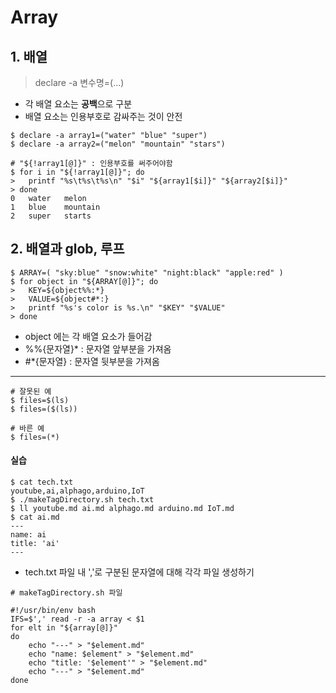 ﻿# Array
## 1. 배열

> declare -a 변수명=(...)

- 각 배열 요소는 **공백**으로 구분
- 배열 요소는 인용부호로 감싸주는 것이 안전

```
$ declare -a array1=("water" "blue" "super")
$ declare -a array2=("melon" "mountain" "stars")

# "${!array1[@]}" : 인용부호를 써주어야함
$ for i in "${!array1[@]}"; do
>	printf "%s\t%s\t%s\n" "$i" "${array1[$i]}" "${array2[$i]}"
> done
0	water	melon
1	blue	mountain
2	super	starts
```



## 2. 배열과 glob, 루프

```
$ ARRAY=( "sky:blue" "snow:white" "night:black" "apple:red" )
$ for object in "${ARRAY[@]}"; do
>	KEY=${object%%:*}
>	VALUE=${object#*:}
>	printf "%s's color is %s.\n" "$KEY" "$VALUE"
> done
```

- object 에는 각 배열 요소가 들어감
- %%{문자열}* : 문자열 앞부분을 가져옴
- #*{문자열} : 문자열 뒷부분을 가져옴

---------

```
# 잘못된 예
$ files=$(ls)
$ files=($(ls))

# 바른 예
$ files=(*)
```



#### 실습

```
$ cat tech.txt
youtube,ai,alphago,arduino,IoT
$ ./makeTagDirectory.sh tech.txt
$ ll youtube.md ai.md alphago.md arduino.md IoT.md
$ cat ai.md
---
name: ai
title: 'ai'
---
```

- tech.txt 파일 내 ','로 구분된 문자열에 대해 각각 파일 생성하기

```
# makeTagDirectory.sh 파일

#!/usr/bin/env bash
IFS=$',' read -r -a array < $1
for elt in "${array[@]}"
do
	echo "---" > "$element.md"
	echo "name: $element" > "$element.md"
	echo "title: '$element'" > "$element.md"
	echo "---" > "$element.md"
done
```


